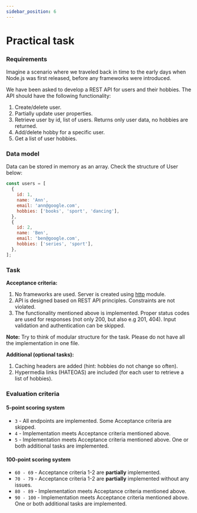 ```yaml
---
sidebar_position: 6
---
```


# Practical task

### Requirements

Imagine a scenario where we traveled back in time to the early days when Node.js was first released, before any frameworks were introduced.

We have been asked to develop a REST API for users and their hobbies. The API should have the following functionality:
1. Create/delete user.
2. Partially update user properties.
3. Retrieve user by id, list of users. Returns only user data, no hobbies are returned.
4. Add/delete hobby for a specific user.
5. Get a list of user hobbies.

### Data model

Data can be stored in memory as an array. Check the structure of User below:

```js
const users = [
  {
    id: 1,
    name: 'Ann',
    email: 'ann@google.com',
    hobbies: ['books', 'sport', 'dancing'],
  },
  {
    id: 2,
    name: 'Ben',
    email: 'ben@google.com',
    hobbies: ['series', 'sport'],
  },
];
```

### Task

**Acceptance criteria:**
1. No frameworks are used. Server is created using [http](https://nodejs.org/api/http.html) module.
2. API is designed based on REST API principles. Constraints are not violated.
3. The functionality mentioned above is implemented. Proper status codes are used for responses (not only 200, but also e.g 201, 404). Input validation and authentication can be skipped.

**Note:** Try to think of modular structure for the task. Please do not have all the implementation in one file.

**Additional (optional tasks):**
1. Caching headers are added (hint: hobbies do not change so often).
2. Hypermedia links (HATEOAS) are included (for each user to retrieve a list of hobbies).

### Evaluation criteria

#### 5-point scoring system
- `3` - All endpoints are implemented. Some Acceptance criteria are skipped.
- `4` - Implementation meets Acceptance criteria mentioned above.
- `5` - Implementation meets Acceptance criteria mentioned above. One or both additional tasks are implemented.

#### 100-point scoring system
- `60 - 69` - Acceptance criteria 1-2 are **partially** implemented.
- `70 - 79` - Acceptance criteria 1-2 are **partially** implemented without any issues.
- `80 - 89` - Implementation meets Acceptance criteria mentioned above.
- `90 - 100` - Implementation meets Acceptance criteria mentioned above. One or both additional tasks are implemented.
